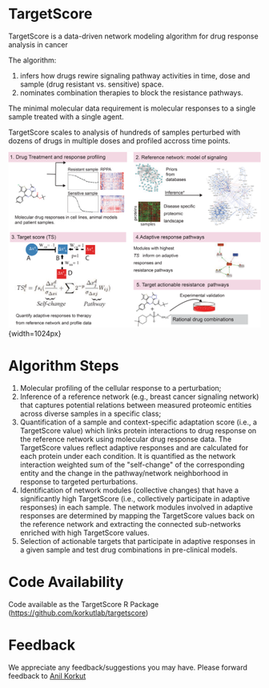 # TargetScore 

TargetScore is a data-driven network modeling algorithm for drug response analysis in cancer

The algorithm:

1. infers how drugs rewire signaling pathway activities in time, dose and sample (drug resistant vs. sensitive) space.
2. nominates combination therapies to block the resistance pathways. 

The minimal molecular data requirement is molecular responses to a single sample treated with a single agent. 

TargetScore scales to analysis of hundreds of samples perturbed with dozens of drugs in multiple doses and profiled accross time points.

![Tutorial](TS_figure.png){width=1024px}

# Algorithm Steps
1. Molecular profiling of the cellular response to a perturbation; 
2. Inference of a reference network (e.g., breast cancer signaling network) that captures potential relations between measured proteomic entities across diverse samples in a specific class; 
3. Quantification of a sample and context-specific adaptation score (i.e., a TargetScore value) which links protein interactions to drug response on the reference network using molecular drug response data. The TargetScore values reflect adaptive responses and are calculated for each protein under each condition. It is quantified as the network interaction weighted sum of the "self-change" of the corresponding entity and the change in the pathway/network neighborhood in response to targeted perturbations. 
4. Identification of network modules (collective changes) that have a significantly high TargetScore (i.e., collectively participate in adaptive responses) in each sample. The network modules involved in adaptive responses are determined by mapping the TargetScore values back on the reference network and extracting the connected sub-networks enriched with high TargetScore values. 
5. Selection of actionable targets that participate in adaptive responses in a given sample and test drug combinations in pre-clinical models. 

# Code Availability
Code available as the TargetScore R Package (https://github.com/korkutlab/targetscore)

# Feedback

We appreciate any feedback/suggestions you may have. Please forward feedback to [Anil Korkut](mailto:akorkut@mdanderson.org)


